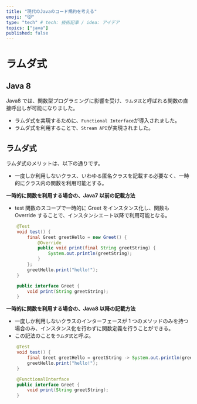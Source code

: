 ```yaml
---
title: "現代のJavaのコード規約を考える"
emoji: "😽"
type: "tech" # tech: 技術記事 / idea: アイデア
topics: ["java"]
published: false
---
```


# ラムダ式

## Java 8

Java8 では、関数型プログラミングに影響を受け、`ラムダ式`と呼ばれる関数の直接呼出しが可能になりました。

- ラムダ式を実現するために、`Functional Interface`が導入されました。
- ラムダ式を利用することで、`Stream API`が実現されました。

## ラムダ式

ラムダ式のメリットは、以下の通りです。

- 一度しか利用しないクラス、いわゆる匿名クラスを記載する必要なく、一時的にクラス内の関数を利用可能とする。

**一時的に関数を利用する場合の、Java7 以前の記載方法**

- test 関数のスコープで一時的に Greet をインスタンス化し、関数も Override することで、インスタンシエート以降で利用可能となる。

```java
    @Test
    void test() {
        final Greet greetHello = new Greet() {
            @Override
            public void print(final String greetString) {
                System.out.println(greetString);
            }
        };
        greetHello.print("hello!");
    }

    public interface Greet {
        void print(String greetString);
    }
```

**一時的に関数を利用する場合の、Java8 以降の記載方法**

- 一度しか利用しないクラスのインターフェースが 1 つのメソッドのみを持つ場合のみ、インスタンス化を行わずに関数定義を行うことができる。
- この記法のことを`ラムダ式`と呼ぶ。

```java
    @Test
    void test() {
        final Greet greetHello = greetString -> System.out.println(greetString);
        greetHello.print("hello!");
    }

    @FunctionalInterface
    public interface Greet {
        void print(String greetString);
    }
```

